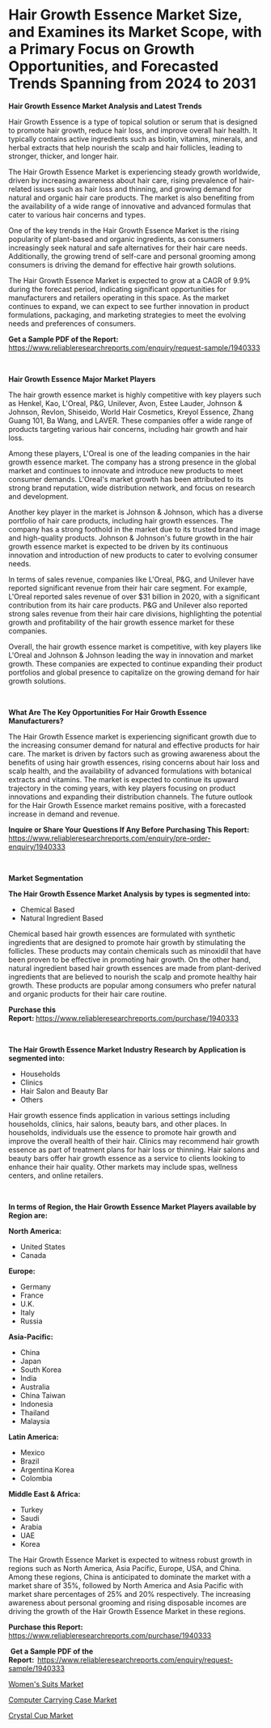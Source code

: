 <p><h1>Hair Growth Essence Market Size, and Examines its Market Scope, with a Primary Focus on Growth Opportunities, and Forecasted Trends Spanning from 2024 to 2031</h1></p><p><strong>Hair Growth Essence Market Analysis and Latest Trends</strong></p>
<p><p>Hair Growth Essence is a type of topical solution or serum that is designed to promote hair growth, reduce hair loss, and improve overall hair health. It typically contains active ingredients such as biotin, vitamins, minerals, and herbal extracts that help nourish the scalp and hair follicles, leading to stronger, thicker, and longer hair.</p><p>The Hair Growth Essence Market is experiencing steady growth worldwide, driven by increasing awareness about hair care, rising prevalence of hair-related issues such as hair loss and thinning, and growing demand for natural and organic hair care products. The market is also benefiting from the availability of a wide range of innovative and advanced formulas that cater to various hair concerns and types.</p><p>One of the key trends in the Hair Growth Essence Market is the rising popularity of plant-based and organic ingredients, as consumers increasingly seek natural and safe alternatives for their hair care needs. Additionally, the growing trend of self-care and personal grooming among consumers is driving the demand for effective hair growth solutions.</p><p>The Hair Growth Essence Market is expected to grow at a CAGR of 9.9% during the forecast period, indicating significant opportunities for manufacturers and retailers operating in this space. As the market continues to expand, we can expect to see further innovation in product formulations, packaging, and marketing strategies to meet the evolving needs and preferences of consumers.</p></p>
<p><strong>Get a Sample PDF of the Report:&nbsp;</strong> <a href="https://www.reliableresearchreports.com/enquiry/request-sample/1940333">https://www.reliableresearchreports.com/enquiry/request-sample/1940333</a></p>
<p>&nbsp;</p>
<p><strong>Hair Growth Essence Major Market Players</strong></p>
<p><p>The hair growth essence market is highly competitive with key players such as Henkel, Kao, L'Oreal, P&G, Unilever, Avon, Estee Lauder, Johnson & Johnson, Revlon, Shiseido, World Hair Cosmetics, Kreyol Essence, Zhang Guang 101, Ba Wang, and LAVER. These companies offer a wide range of products targeting various hair concerns, including hair growth and hair loss.</p><p>Among these players, L'Oreal is one of the leading companies in the hair growth essence market. The company has a strong presence in the global market and continues to innovate and introduce new products to meet consumer demands. L'Oreal's market growth has been attributed to its strong brand reputation, wide distribution network, and focus on research and development.</p><p>Another key player in the market is Johnson & Johnson, which has a diverse portfolio of hair care products, including hair growth essences. The company has a strong foothold in the market due to its trusted brand image and high-quality products. Johnson & Johnson's future growth in the hair growth essence market is expected to be driven by its continuous innovation and introduction of new products to cater to evolving consumer needs.</p><p>In terms of sales revenue, companies like L'Oreal, P&G, and Unilever have reported significant revenue from their hair care segment. For example, L'Oreal reported sales revenue of over $31 billion in 2020, with a significant contribution from its hair care products. P&G and Unilever also reported strong sales revenue from their hair care divisions, highlighting the potential growth and profitability of the hair growth essence market for these companies.</p><p>Overall, the hair growth essence market is competitive, with key players like L'Oreal and Johnson & Johnson leading the way in innovation and market growth. These companies are expected to continue expanding their product portfolios and global presence to capitalize on the growing demand for hair growth solutions.</p></p>
<p>&nbsp;</p>
<p><strong>What Are The Key Opportunities For Hair Growth Essence Manufacturers?</strong></p>
<p><p>The Hair Growth Essence market is experiencing significant growth due to the increasing consumer demand for natural and effective products for hair care. The market is driven by factors such as growing awareness about the benefits of using hair growth essences, rising concerns about hair loss and scalp health, and the availability of advanced formulations with botanical extracts and vitamins. The market is expected to continue its upward trajectory in the coming years, with key players focusing on product innovations and expanding their distribution channels. The future outlook for the Hair Growth Essence market remains positive, with a forecasted increase in demand and revenue.</p></p>
<p><strong>Inquire or Share Your Questions If Any Before Purchasing This Report:</strong> <a href="https://www.reliableresearchreports.com/enquiry/pre-order-enquiry/1940333">https://www.reliableresearchreports.com/enquiry/pre-order-enquiry/1940333</a></p>
<p>&nbsp;</p>
<p><strong>Market Segmentation</strong></p>
<p><strong>The Hair Growth Essence Market Analysis by types is segmented into:</strong></p>
<p><ul><li>Chemical Based</li><li>Natural Ingredient Based</li></ul></p>
<p><p>Chemical based hair growth essences are formulated with synthetic ingredients that are designed to promote hair growth by stimulating the follicles. These products may contain chemicals such as minoxidil that have been proven to be effective in promoting hair growth. On the other hand, natural ingredient based hair growth essences are made from plant-derived ingredients that are believed to nourish the scalp and promote healthy hair growth. These products are popular among consumers who prefer natural and organic products for their hair care routine.</p></p>
<p><strong>Purchase this Report:&nbsp;</strong><a href="https://www.reliableresearchreports.com/purchase/1940333">https://www.reliableresearchreports.com/purchase/1940333</a></p>
<p>&nbsp;</p>
<p><strong>The Hair Growth Essence Market Industry Research by Application is segmented into:</strong></p>
<p><ul><li>Households</li><li>Clinics</li><li>Hair Salon and Beauty Bar</li><li>Others</li></ul></p>
<p><p>Hair growth essence finds application in various settings including households, clinics, hair salons, beauty bars, and other places. In households, individuals use the essence to promote hair growth and improve the overall health of their hair. Clinics may recommend hair growth essence as part of treatment plans for hair loss or thinning. Hair salons and beauty bars offer hair growth essence as a service to clients looking to enhance their hair quality. Other markets may include spas, wellness centers, and online retailers.</p></p>
<p>&nbsp;</p>
<p><strong>In terms of Region, the Hair Growth Essence Market Players available by Region are:</strong></p>
<p>
    <p> <strong> North America: </strong>
        <ul>
            <li>United States</li>
            <li>Canada</li>
        </ul>
        </p> 
    <p> <strong> Europe: </strong>
        <ul>
            <li>Germany</li>
            <li>France</li>
            <li>U.K.</li>
            <li>Italy</li>
            <li>Russia</li>
        </ul>
        </p> 
    <p> <strong> Asia-Pacific: </strong>
        <ul>
            <li>China</li>
            <li>Japan</li>
            <li>South Korea</li>
            <li>India</li>
            <li>Australia</li>
            <li>China Taiwan</li>
            <li>Indonesia</li>
            <li>Thailand</li>
            <li>Malaysia</li>
        </ul>
        </p> 
    <p> <strong> Latin America: </strong>
        <ul>
            <li>Mexico</li>
            <li>Brazil</li>
            <li>Argentina Korea</li>
            <li>Colombia</li>
        </ul>
        </p> 
    <p> <strong> Middle East & Africa: </strong>
        <ul>
            <li>Turkey</li>
            <li>Saudi</li>
            <li>Arabia</li>
            <li>UAE</li>
            <li>Korea</li>
        </ul>
    </p>
    </p>
<p><p>The Hair Growth Essence Market is expected to witness robust growth in regions such as North America, Asia Pacific, Europe, USA, and China. Among these regions, China is anticipated to dominate the market with a market share of 35%, followed by North America and Asia Pacific with market share percentages of 25% and 20% respectively. The increasing awareness about personal grooming and rising disposable incomes are driving the growth of the Hair Growth Essence Market in these regions.</p></p>
<p><strong>Purchase this Report: </strong><a href="https://www.reliableresearchreports.com/purchase/1940333">https://www.reliableresearchreports.com/purchase/1940333</a></p>
<p>&nbsp;<strong>Get a Sample PDF of the Report:&nbsp;&nbsp;</strong><a href="https://www.reliableresearchreports.com/enquiry/request-sample/1940333">https://www.reliableresearchreports.com/enquiry/request-sample/1940333</a></p>
<p><strong></strong></p>
<p><p><a href="https://github.com/RichRobinson5/Market-Research-Report-List-4/blob/main/womens-suits-market.md">Women's Suits Market</a></p><p><a href="https://github.com/gdfhhhj/Market-Research-Report-List-3/blob/main/computer-carrying-case-market.md">Computer Carrying Case Market</a></p><p><a href="https://github.com/julyju69/Market-Research-Report-List-2/blob/main/crystal-cup-market.md">Crystal Cup Market</a></p></p>